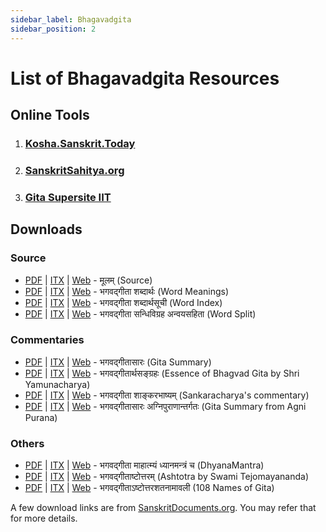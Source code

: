```yaml
---
sidebar_label: Bhagavadgita
sidebar_position: 2
---
```


# List of Bhagavadgita Resources

## Online Tools

1. ### [Kosha.Sanskrit.Today](https://kosha.sanskrit.today/b/bhagavad-gita)

1. ### [SanskritSahitya.org](https://sanskritsahitya.org/srimadbhagavadgita)

1. ### [Gita Supersite IIT](https://www.gitasupersite.iitk.ac.in/srimad?language=dv&field_chapter_value=1&field_nsutra_value=1)

## Downloads

### Source

  * [PDF](https://sanskritdocuments.org/doc_giitaa/bhagvadnew.pdf) | [ITX](https://sanskritdocuments.org/doc_giitaa/bhagvadnew.itx) | [Web](https://sanskritdocuments.org/doc_giitaa/bhagvadnew.html) - मूलम् (Source)
  * [PDF](https://sanskritdocuments.org/doc_giitaa/bgwords.pdf) | [ITX](https://sanskritdocuments.org/doc_giitaa/bgwords.itx) | [Web](https://sanskritdocuments.org/doc_giitaa/bgwords.html) - भगवद्गीता शब्दार्थः (Word Meanings)
  * [PDF](https://sanskritdocuments.org/doc_giitaa/bgwordsSeqD.pdf) | [ITX](https://sanskritdocuments.org/doc_giitaa/bgwordsSeqD.itx) | [Web](https://sanskritdocuments.org/doc_giitaa/bgwords.html) - भगवद्गीता शब्दार्थसूची (Word Index)
  * [PDF](https://sanskritdocuments.org/doc_giitaa/gitAanvayasandhivigraha.pdf) | [ITX](https://sanskritdocuments.org/doc_giitaa/gitAanvayasandhivigraha.itx) | [Web](https://sanskritdocuments.org/doc_giitaa/gitAanvayasandhivigraha.html) - भगवद्गीता सन्धिविग्रह अन्वयसहिता (Word Split)

### Commentaries
  * [PDF](https://sanskritdocuments.org/doc_giitaa/shrImadgItAsAra.pdf) | [ITX](https://sanskritdocuments.org/doc_giitaa/shrImadgItAsAra.itx) | [Web](https://sanskritdocuments.org/doc_giitaa/shrImadgItAsAra.html) - भगवद्गीतासारः (Gita Summary)
  * [PDF](https://sanskritdocuments.org/doc_giitaa/gitaarthasangraha.pdf) | [ITX](https://sanskritdocuments.org/doc_giitaa/gitaarthasangraha.itx) | [Web](https://sanskritdocuments.org/doc_giitaa/gitaarthasangraha.html) - भगवद्गीतार्थसङ्ग्रहः (Essence of Bhagvad Gita by Shri Yamunacharya)
  * [PDF](https://sanskritdocuments.org/doc_giitaa/gItAshAMkarabhAShya.pdf) | [ITX](https://sanskritdocuments.org/doc_giitaa/gItAshAMkarabhAShya.itx) | [Web](https://sanskritdocuments.org/doc_giitaa/gItAshAMkarabhAShya.html) - भगवद्गीता शाङ्करभाष्यम् (Sankaracharya's commentary)
  * [PDF](https://sanskritdocuments.org/doc_giitaa/gItAsAraagnipurANa.pdf) | [ITX](https://sanskritdocuments.org/doc_giitaa/gItAsAraagnipurANa.itx) | [Web](https://sanskritdocuments.org/doc_giitaa/gItAsAraagnipurANa.html) - भगवद्गीतासारः अग्निपुराणान्तर्गतः (Gita Summary from Agni Purana)

### Others
  * [PDF](https://sanskritdocuments.org/doc_giitaa/bgmahat.pdf) | [ITX](https://sanskritdocuments.org/doc_giitaa/bgmahat.itx) | [Web](https://sanskritdocuments.org/doc_giitaa/bgmahat.html) - भगवद्गीता माहात्म्यं ध्यानमन्त्रं च (DhyanaMantra)
  * [PDF](https://sanskritdocuments.org/doc_giitaa/gItAShTottaramTejomayananda.pdf) | [ITX](https://sanskritdocuments.org/doc_giitaa/gItAShTottaramTejomayananda.itx) | [Web](https://sanskritdocuments.org/doc_giitaa/gItAShTottaramTejomayananda.html) - भगवद्गीताष्टोत्तरम् (Ashtotra by Swami Tejomayananda)
  * [PDF](https://sanskritdocuments.org/doc_giitaa/giitaa108.pdf) | [ITX](https://sanskritdocuments.org/doc_giitaa/giitaa108.itx) | [Web](https://sanskritdocuments.org/doc_giitaa/giitaa108.html) - भगवद्गीताऽष्टोत्तरशतनामावली (108 Names of Gita)

A few download links are from [SanskritDocuments.org](https://sanskritdocuments.org/sanskrit/bhagavadgita/). You may refer that for more details.

